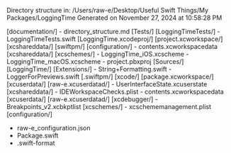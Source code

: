 Directory structure in: /Users/raw-e/Desktop/Useful Swift Things/My Packages/LoggingTime
Generated on November 27, 2024 at 10:58:28 PM 

[documentation/]
    - directory_structure.md
[Tests/]
    [LoggingTimeTests/]
        - LoggingTimeTests.swift
[LoggingTime.xcodeproj/]
    [project.xcworkspace/]
        [xcshareddata/]
            [swiftpm/]
                [configuration/]
        - contents.xcworkspacedata
    [xcshareddata/]
        [xcschemes/]
            - LoggingTime_iOS.xcscheme
            - LoggingTime_macOS.xcscheme
    - project.pbxproj
[Sources/]
    [LoggingTime/]
        [Extensions/]
            - String+Formatting.swift
        - LoggerForPreviews.swift
[.swiftpm/]
    [xcode/]
        [package.xcworkspace/]
            [xcuserdata/]
                [raw-e.xcuserdatad/]
                    - UserInterfaceState.xcuserstate
            [xcshareddata/]
                - IDEWorkspaceChecks.plist
            - contents.xcworkspacedata
        [xcuserdata/]
            [raw-e.xcuserdatad/]
                [xcdebugger/]
                    - Breakpoints_v2.xcbkptlist
                [xcschemes/]
                    - xcschememanagement.plist
    [configuration/]
- raw-e_configuration.json
- Package.swift
- .swift-format
